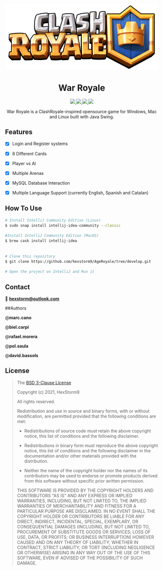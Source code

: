 <p align="center">
  <img src="https://raw.githubusercontent.com/hexstorm9/AgeRoyale/develop/resources/sprites/logo.png">
</p>

<h1 align="center">War Royale</h1>

<p align="center">
  <a href="https://www.java.com">
    <img src="https://img.shields.io/badge/Java-11-red.svg">
  </a>
  <a href="https://github.com/hexstorm9/AgeRoyale/tree/develop/LICENSE">
    <img src="https://img.shields.io/badge/License-BSD%203-lightgrey.svg">
  </a>
  <a href="https://github.com/hexstorm9/AgeRoyale/tree/develop">
    <img src="https://img.shields.io/badge/Development Stage-blue.svg">
  </a>
    <a href="https://opensource.org/licenses/BSD-3-Clause">
    <img src="https://img.shields.io/badge/Open%20Source-%E2%9D%A4-brightgreen.svg">
  </a>
</p>

<p align="center">
    War Royale is a ClashRoyale-inspired opensource game for Windows, Mac and Linux built with Java Swing.
</p>


## Features
- [x] Login and Register systems
- [x] 8 Different Cards
- [x] Player vs AI 
- [x] Multiple Arenas 
- [x] MySQL Database Interaction
- [x] Multiple Language Support (currently English, Spanish and Catalan)


## How To Use
```bash
# Install IntelliJ Community Edition (Linux)
$ sudo snap install intellij-idea-community --classic

#Install IntelliJ Community Edition (MacOS)
$ brew cask install intellij-idea


# Clone this repository
$ git clone https://github.com/hexstorm9/AgeRoyale/tree/develop.git

# Open the project on IntelliJ and Run it
```

## Contact
:email: **hexstorm@outlook.com**

##Authors

@**marc.cano**

@**biel.carpi**

@**rafael.morera**

@**pol.saula**

@**david.bassols**


## License

>The [BSD 3-Clause License](https://opensource.org/licenses/BSD-3-Clause)
>
>Copyright (c) 2021, HexStorm9
>
>All rights reserved.
>
>Redistribution and use in source and binary forms, with or without modification, are permitted provided that the following conditions are met:
>
>* Redistributions of source code must retain the above copyright notice, this
   list of conditions and the following disclaimer.
>
>* Redistributions in binary form must reproduce the above copyright notice,
   this list of conditions and the following disclaimer in the documentation
   and/or other materials provided with the distribution.
>
>* Neither the name of the copyright holder nor the names of its
   contributors may be used to endorse or promote products derived from
   this software without specific prior written permission.
>
>THIS SOFTWARE IS PROVIDED BY THE COPYRIGHT HOLDERS AND CONTRIBUTORS "AS IS"
AND ANY EXPRESS OR IMPLIED WARRANTIES, INCLUDING, BUT NOT LIMITED TO, THE
IMPLIED WARRANTIES OF MERCHANTABILITY AND FITNESS FOR A PARTICULAR PURPOSE ARE
DISCLAIMED. IN NO EVENT SHALL THE COPYRIGHT HOLDER OR CONTRIBUTORS BE LIABLE
FOR ANY DIRECT, INDIRECT, INCIDENTAL, SPECIAL, EXEMPLARY, OR CONSEQUENTIAL
DAMAGES (INCLUDING, BUT NOT LIMITED TO, PROCUREMENT OF SUBSTITUTE GOODS OR
SERVICES; LOSS OF USE, DATA, OR PROFITS; OR BUSINESS INTERRUPTION) HOWEVER
CAUSED AND ON ANY THEORY OF LIABILITY, WHETHER IN CONTRACT, STRICT LIABILITY,
OR TORT (INCLUDING NEGLIGENCE OR OTHERWISE) ARISING IN ANY WAY OUT OF THE USE
OF THIS SOFTWARE, EVEN IF ADVISED OF THE POSSIBILITY OF SUCH DAMAGE.

